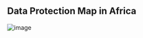 ## Data Protection Map in Africa 

![image](https://github.com/user-attachments/assets/5f496c62-8d87-4abf-8b2d-7906bf87528e)

